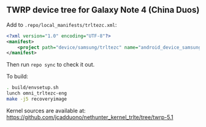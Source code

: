## TWRP device tree for Galaxy Note 4 (China Duos)

Add to `.repo/local_manifests/trltezc.xml`:

```xml
<?xml version="1.0" encoding="UTF-8"?>
<manifest>
	<project path="device/samsung/trltezc" name="android_device_samsung_trltezc" remote="TeamWin" revision="android-6.0" />
</manifest>
```

Then run `repo sync` to check it out.

To build:

```sh
. build/envsetup.sh
lunch omni_trltezc-eng
make -j5 recoveryimage
```

Kernel sources are available at: https://github.com/jcadduono/nethunter_kernel_trlte/tree/twrp-5.1

